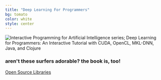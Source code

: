 ```yaml
---
title: "Deep Learning For Programmers"
bg: tomato
color: white
style: center
---
```

![Interactive Programming for Artificial Intelligence series; Deep Learning for Programmers: An Interactive Tutorial with CUDA, OpenCL, MKL-DNN, Java, and Clojure](/img/dlfp-cover.png)

### aren't these surfers adorable? the book is, too!

<span id="forkongithub">
  <a href="{{ site.source_link }}" class="bg-blue">
    Open Source Libraries
  </a>
</span>
